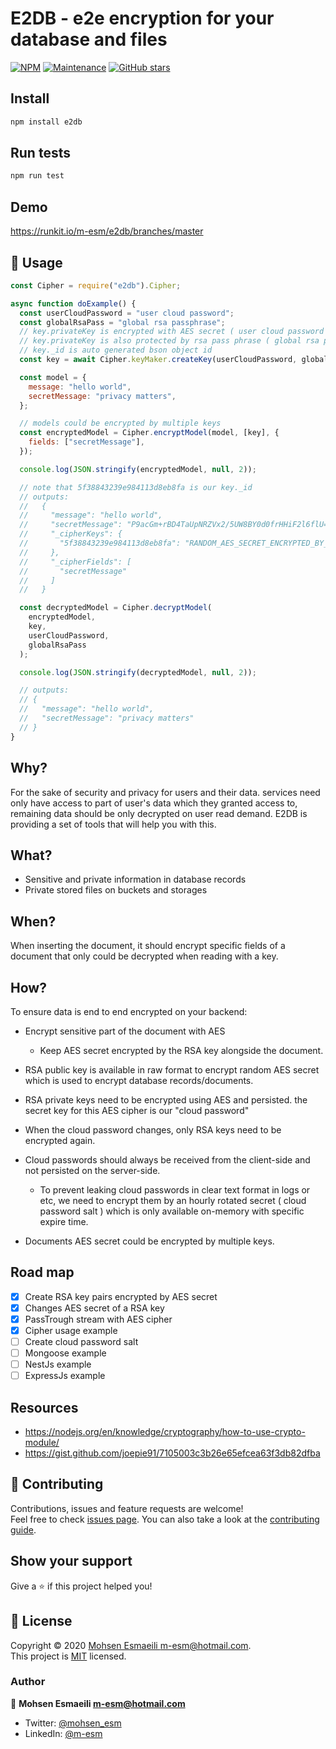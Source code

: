 # E2DB - e2e encryption for your database and files

[![NPM](https://img.shields.io/npm/v/e2db.svg)](https://www.npmjs.com/package/e2db)
[![Maintenance](https://img.shields.io/badge/Maintained%3F-yes-green.svg)](https://GitHub.com/m-esm/e2db/graphs/commit-activity)
[![GitHub stars](https://img.shields.io/github/stars/m-esm/e2db.svg?style=social&label=Star&maxAge=2592000)](https://GitHub.com/m-esm/e2db/stargazers/)

## Install

```sh
npm install e2db
```

## Run tests

```sh
npm run test
```

## Demo

https://runkit.io/m-esm/e2db/branches/master

## 🚀 Usage

```js
const Cipher = require("e2db").Cipher;

async function doExample() {
  const userCloudPassword = "user cloud password";
  const globalRsaPass = "global rsa passphrase";
  // key.privateKey is encrypted with AES secret ( user cloud password )
  // key.privateKey is also protected by rsa pass phrase ( global rsa pass for your app )
  // key._id is auto generated bson object id
  const key = await Cipher.keyMaker.createKey(userCloudPassword, globalRsaPass);

  const model = {
    message: "hello world",
    secretMessage: "privacy matters",
  };

  // models could be encrypted by multiple keys
  const encryptedModel = Cipher.encryptModel(model, [key], {
    fields: ["secretMessage"],
  });

  console.log(JSON.stringify(encryptedModel, null, 2));

  // note that 5f38843239e984113d8eb8fa is our key._id
  // outputs:
  //   {
  //     "message": "hello world",
  //     "secretMessage": "P9acGm+rBD4TaUpNRZVx2/5UW8BY0d0frHHiF2l6flU=",
  //     "_cipherKeys": {
  //       "5f38843239e984113d8eb8fa": "RANDOM_AES_SECRET_ENCRYPTED_BY_RSA_KEY"
  //     },
  //     "_cipherFields": [
  //       "secretMessage"
  //     ]
  //   }

  const decryptedModel = Cipher.decryptModel(
    encryptedModel,
    key,
    userCloudPassword,
    globalRsaPass
  );

  console.log(JSON.stringify(decryptedModel, null, 2));

  // outputs:
  // {
  //   "message": "hello world",
  //   "secretMessage": "privacy matters"
  // }
}
```

## Why?

For the sake of security and privacy for users and their data. services need only have access to part of user's data which they granted access to, remaining data should be only decrypted on user read demand. E2DB is providing a set of tools that
will help you with this.

## What?

- Sensitive and private information in database records
- Private stored files on buckets and storages

## When?

When inserting the document, it should encrypt specific fields of a document that only could be decrypted when reading with a key.

## How?

To ensure data is end to end encrypted on your backend:

- Encrypt sensitive part of the document with AES

  - Keep AES secret encrypted by the RSA key alongside the document.

- RSA public key is available in raw format to encrypt random AES secret which is used to encrypt database records/documents.
- RSA private keys need to be encrypted using AES and persisted. the
  secret key for this AES cipher is our "cloud password"

- When the cloud password changes, only RSA keys need to be encrypted again.

- Cloud passwords should always be received from the client-side and not persisted on the server-side.

  - To prevent leaking cloud passwords in clear text format in logs or etc, we need to encrypt them by an hourly rotated secret ( cloud password salt ) which is only available on-memory with specific expire time.

- Documents AES secret could be encrypted by multiple keys.

## Road map

- [x] Create RSA key pairs encrypted by AES secret
- [x] Changes AES secret of a RSA key
- [x] PassTrough stream with AES cipher
- [x] Cipher usage example
- [ ] Create cloud password salt
- [ ] Mongoose example
- [ ] NestJs example
- [ ] ExpressJs example

## Resources

- https://nodejs.org/en/knowledge/cryptography/how-to-use-crypto-module/
- https://gist.github.com/joepie91/7105003c3b26e65efcea63f3db82dfba

## 🤝 Contributing

Contributions, issues and feature requests are welcome!<br />Feel free to check [issues page](https://github.com/m-esm/e2db/issues). You can also take a look at the [contributing guide](https://github.com/m-esm/e2db/blob/master/CONTRIBUTING.md).

## Show your support

Give a ⭐️ if this project helped you!

## 📝 License

Copyright © 2020 [Mohsen Esmaeili <m-esm@hotmail.com>](https://github.com/m-esm).<br />
This project is [MIT](https://github.com/m-esm/e2db/blob/master/LICENSE) licensed.

### Author

👤 **Mohsen Esmaeili <m-esm@hotmail.com>**

- Twitter: [@mohsen_esm](https://twitter.com/mohsen_esm)
- LinkedIn: [@m-esm](https://linkedin.com/in/m-esm)
